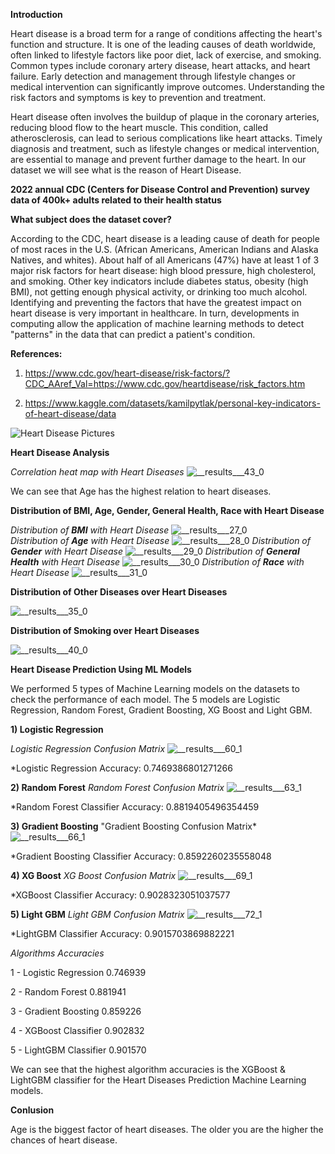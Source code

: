**Introduction**

Heart disease is a broad term for a range of conditions affecting the heart's function and structure. It is one of the leading causes of death worldwide, often linked to lifestyle factors like poor diet, lack of exercise, and smoking. Common types include coronary artery disease, heart attacks, and heart failure. Early detection and management through lifestyle changes or medical intervention can significantly improve outcomes. Understanding the risk factors and symptoms is key to prevention and treatment.

Heart disease often involves the buildup of plaque in the coronary arteries, reducing blood flow to the heart muscle. This condition, called atherosclerosis, can lead to serious complications like heart attacks. Timely diagnosis and treatment, such as lifestyle changes or medical intervention, are essential to manage and prevent further damage to the heart. In our dataset we will see what is the reason of Heart Disease.

**2022 annual CDC (Centers for Disease Control and Prevention) survey data of 400k+ adults related to their health status**

**What subject does the dataset cover?**

According to the CDC, heart disease is a leading cause of death for people of most races in the U.S. (African Americans, American Indians and Alaska Natives, and whites). About half of all Americans (47%) have at least 1 of 3 major risk factors for heart disease: high blood pressure, high cholesterol, and smoking. Other key indicators include diabetes status, obesity (high BMI), not getting enough physical activity, or drinking too much alcohol. Identifying and preventing the factors that have the greatest impact on heart disease is very important in healthcare. In turn, developments in computing allow the application of machine learning methods to detect "patterns" in the data that can predict a patient's condition.

**References:** 

1) https://www.cdc.gov/heart-disease/risk-factors/?CDC_AAref_Val=https://www.cdc.gov/heartdisease/risk_factors.htm
                                                                                                             
                                                                                                               
2) https://www.kaggle.com/datasets/kamilpytlak/personal-key-indicators-of-heart-disease/data

![Heart Disease Pictures](https://github.com/user-attachments/assets/28523e44-f1ba-45e0-bcd3-905a10917610)

**Heart Disease Analysis**

*Correlation heat map with Heart Diseases*
![__results___43_0](https://github.com/user-attachments/assets/8b516c14-3cbc-4bbd-8b8d-301f522569a0)

We can see that Age has the highest relation to heart diseases.
   
                                                                                                                                        
   
**Distribution of BMI, Age, Gender, General Health, Race with Heart Disease**


*Distribution of **BMI** with Heart Disease*
![__results___27_0](https://github.com/user-attachments/assets/4cd3c46d-617c-43f4-98f3-bd52c06c8b5a)  
*Distribution of **Age** with Heart Disease*
![__results___28_0](https://github.com/user-attachments/assets/a25bcea6-ad77-4bb8-88a1-eeffac533369)
*Distribution of **Gender** with Heart Disease*
![__results___29_0](https://github.com/user-attachments/assets/818738b3-ae9c-420e-ab54-5f5de817f299)
*Distribution of **General Health** with Heart Disease*
![__results___30_0](https://github.com/user-attachments/assets/fe045efc-5ede-4f59-a6f8-aeeb26e5e427)
*Distribution of **Race** with Heart Disease*
![__results___31_0](https://github.com/user-attachments/assets/02a4c44c-425e-4134-84d2-da2b18f3fd15)


**Distribution of Other Diseases over Heart Diseases**

![__results___35_0](https://github.com/user-attachments/assets/956ccec8-de3f-4978-b713-b296ff03b50f)


**Distribution of Smoking over Heart Diseases**

![__results___40_0](https://github.com/user-attachments/assets/16456348-b01a-4e5d-8bac-74c0b750c7c1)

**Heart Disease Prediction Using ML Models**

We performed 5 types of Machine Learning models on the datasets to check the performance of each model. The 5 models are Logistic Regression, Random Forest, Gradient Boosting, XG Boost and Light GBM.

**1) Logistic Regression**

*Logistic Regression Confusion Matrix*
![__results___60_1](https://github.com/user-attachments/assets/9a984e46-291a-4f78-b1ca-cf729a0d1a13)

*Logistic Regression Accuracy: 0.7469386801271266

**2) Random Forest**
*Random Forest Confusion Matrix*
![__results___63_1](https://github.com/user-attachments/assets/3de0d815-9696-41eb-9f0f-c86d6dfa3121)

*Random Forest Classifier Accuracy: 0.8819405496354459

**3) Gradient Boosting**
"Gradient Boosting Confusion Matrix*
![__results___66_1](https://github.com/user-attachments/assets/5cbbc330-a54b-4788-87c8-38fed9d09a45)

*Gradient Boosting Classifier Accuracy: 0.8592260235558048

**4) XG Boost**
*XG Boost Confusion Matrix*
![__results___69_1](https://github.com/user-attachments/assets/bbb1dae6-a54e-4069-98b7-bc8b1181fd00)

*XGBoost Classifier Accuracy: 0.9028323051037577

**5) Light GBM**
*Light GBM Confusion Matrix*
![__results___72_1](https://github.com/user-attachments/assets/5f5afc40-2573-4c57-a2a1-405ac48e18be)

*LightGBM Classifier Accuracy: 0.9015703869882221



*Algorithms	Accuracies*

1 -	Logistic Regression	  0.746939

2	- Random Forest	        0.881941

3	- Gradient Boosting	    0.859226

4	- XGBoost Classifier	  0.902832

5	- LightGBM Classifier	  0.901570


We can see that the highest algorithm accuracies is the XGBoost & LightGBM classifier for the Heart Diseases Prediction Machine Learning models.

**Conlusion**

Age is the biggest factor of heart diseases. The older you are the higher the chances of heart disease.




